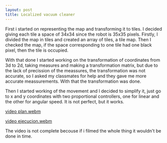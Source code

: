 ```yaml
---
layout: post
title: Localized vacuum cleaner
---
```


First i started on representing the map and transforming it to tiles. I decided giving each tile a space of 34x34 since the robot is 35x35 pixels. Firstly, I divided the map in tiles and created an array of tiles, a tile map. Then I checked the map, if the space corresponding to one tile had one black pixel, then the tile is occupied.

With that done I started working on the transformation of coordinates from 3d to 2d, taking measures and making a transformation matrix, but due to the lack of precission of the meassures, the transformation was not accurate, so I asked my classmates for help and they gave me more accurate meassurements. With that the transformation was done.

Then I started working of the movement and I decided to simplify it, just go to x and y coordinates with two proportional controllers, one for linear and the other for angular speed. It is not perfect, but it works.

[video plan.webm](https://github.com/user-attachments/assets/53f431a1-144c-4e37-a486-0878f6a4b041)


[video ejecucion.webm](https://github.com/user-attachments/assets/658ef83e-6ea0-4f39-afdc-6aa0a97778b9)


The video is not complete becouse if i filmed the whole thing it wouldn't be done in time.

